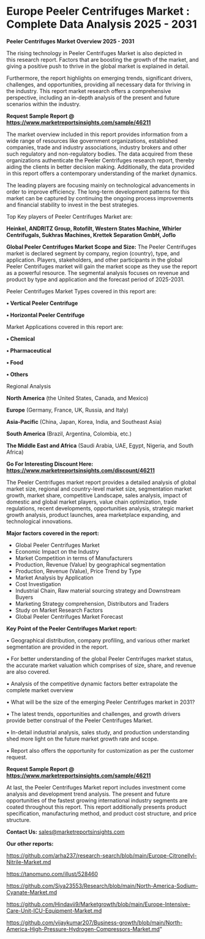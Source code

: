 # Europe Peeler Centrifuges Market : Complete Data Analysis 2025 - 2031

<Strong> Peeler Centrifuges Market Overview 2025 - 2031</strong>

The rising technology in Peeler Centrifuges Market is also depicted in this research report. Factors that are boosting the growth of the market, and giving a positive push to thrive in the global market is explained in detail.

Furthermore, the report highlights on emerging trends, significant drivers, challenges, and opportunities, providing all necessary data for thriving in the industry. This report market research offers a comprehensive perspective, including an in-depth analysis of the present and future scenarios within the industry.

<strong>Request Sample Report @ <a href=https://www.marketreportsinsights.com/sample/46211>https://www.marketreportsinsights.com/sample/46211</a></strong>

The market overview included in this report provides information from a wide range of resources like government organizations, established companies, trade and industry associations, industry brokers and other such regulatory and non-regulatory bodies. The data acquired from these organizations authenticate the Peeler Centrifuges research report, thereby aiding the clients in better decision making. Additionally, the data provided in this report offers a contemporary understanding of the market dynamics.

The leading players are focusing mainly on technological advancements in order to improve efficiency. The long-term development patterns for this market can be captured by continuing the ongoing process improvements and financial stability to invest in the best strategies.

Top Key players of Peeler Centrifuges Market are:

<strong>Heinkel, ANDRITZ Group, Rotofilt, Western States Machine, Whirler Centrifugals, Sukhras Machines, Krettek Separation GmbH, Joflo</strong>

<strong><b>Global Peeler Centrifuges Market Scope and Size:</b></strong>
The Peeler Centrifuges market is declared segment by company, region (country), type, and application. Players, stakeholders, and other participants in the global Peeler Centrifuges market will gain the market scope as they use the report as a powerful resource. The segmental analysis focuses on revenue and product by type and application and the forecast period of 2025-2031.

Peeler Centrifuges Market Types covered in this report are:

<strong>•  Vertical Peeler Centrifuge

•  Horizontal Peeler Centrifuge</strong>

Market Applications covered in this report are:

<strong>•  Chemical

•  Pharmaceutical

•  Food

•  Others</strong> 

Regional Analysis

<strong>North America</strong> (the United States, Canada, and Mexico)

<strong>Europe</strong> (Germany, France, UK, Russia, and Italy)

<strong>Asia-Pacific</strong> (China, Japan, Korea, India, and Southeast Asia)

<strong>South America</strong> (Brazil, Argentina, Colombia, etc.)

<strong>The Middle East and Africa</strong> (Saudi Arabia, UAE, Egypt, Nigeria, and South Africa)

<strong>Go For Interesting Discount Here: <a href=https://www.marketreportsinsights.com/discount/46211>https://www.marketreportsinsights.com/discount/46211</a></strong>

The Peeler Centrifuges market report provides a detailed analysis of global market size, regional and country-level market size, segmentation market growth, market share, competitive Landscape, sales analysis, impact of domestic and global market players, value chain optimization, trade regulations, recent developments, opportunities analysis, strategic market growth analysis, product launches, area marketplace expanding, and technological innovations.

<strong><b>Major factors covered in the report:</b></strong>
<ul>
  <li>Global Peeler Centrifuges Market </li>
  <li>Economic Impact on the Industry</li>
  <li>Market Competition in terms of Manufacturers</li>
  <li>Production, Revenue (Value) by geographical segmentation</li>
  <li>Production, Revenue (Value), Price Trend by Type</li>
  <li>Market Analysis by Application</li>
  <li>Cost Investigation</li>
  <li>Industrial Chain, Raw material sourcing strategy and Downstream Buyers</li>
  <li>Marketing Strategy comprehension, Distributors and Traders</li>
  <li>Study on Market Research Factors</li>
  <li>Global Peeler Centrifuges Market Forecast</li>
</ul>

<strong><b>Key Point of the Peeler Centrifuges Market report:</b></strong>

• Geographical distribution, company profiling, and various other market segmentation are provided in the report.

• For better understanding of the global Peeler Centrifuges market status, the accurate market valuation which comprises of size, share, and revenue are also covered.

• Analysis of the competitive dynamic factors better extrapolate the complete market overview

• What will be the size of the emerging Peeler Centrifuges market in 2031?

• The latest trends, opportunities and challenges, and growth drivers provide better construal of the Peeler Centrifuges Market.

• In-detail industrial analysis, sales study, and production understanding shed more light on the future market growth rate and scope.

• Report also offers the opportunity for customization as per the customer request.

<strong>Request Sample Report @ <a href=https://www.marketreportsinsights.com/sample/46211>https://www.marketreportsinsights.com/sample/46211</a></strong>

At last, the Peeler Centrifuges Market report includes investment come analysis and development trend analysis. The present and future opportunities of the fastest growing international industry segments are coated throughout this report. This report additionally presents product specification, manufacturing method, and product cost structure, and price structure.

<strong>Contact Us:</strong>
sales@marketreportsinsights.com

<strong>Our other reports:</strong>

<a href=https://github.com/arha237/research-search/blob/main/Europe-Citronellyl-Nitrile-Market.md>https://github.com/arha237/research-search/blob/main/Europe-Citronellyl-Nitrile-Market.md</a>

<a href=https://tanomuno.com/illust/528460>https://tanomuno.com/illust/528460</a>

<a href=https://github.com/Siya23553/Research/blob/main/North-America-Sodium-Cyanate-Market.md>https://github.com/Siya23553/Research/blob/main/North-America-Sodium-Cyanate-Market.md</a>

<a href=https://github.com/Hindavii9/Marketgrowth/blob/main/Europe-Intensive-Care-Unit-ICU-Equipment-Market.md>https://github.com/Hindavii9/Marketgrowth/blob/main/Europe-Intensive-Care-Unit-ICU-Equipment-Market.md</a>

<a href=https://github.com/vijaykumar207/Business-growth/blob/main/North-America-High-Pressure-Hydrogen-Compressors-Market.md>https://github.com/vijaykumar207/Business-growth/blob/main/North-America-High-Pressure-Hydrogen-Compressors-Market.md</a>"
